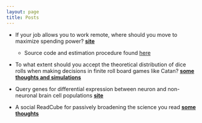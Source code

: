 ```yaml
---
layout: page
title: Posts
---
```



* If your job allows you to work remote, where should you move to maximize spending power? **[site](shiny/income_ranker.html)** 
    * Source code and estimation procedure found [here](https://github.com/aditharun/income_distr)

* To what extent should you accept the theoretical distribution of dice rolls when making decisions in finite roll board games like Catan? **[some thoughts and simulations](_posts/catan-dice-roll-distributions.md)**

* Query genes for differential expression between neuron and non-neuronal brain cell populations **[site](shiny/allen_shiny.html)**

* A social ReadCube for passively broadening the science you read **[some thoughts](_posts/paper-sharing-platform.md)**